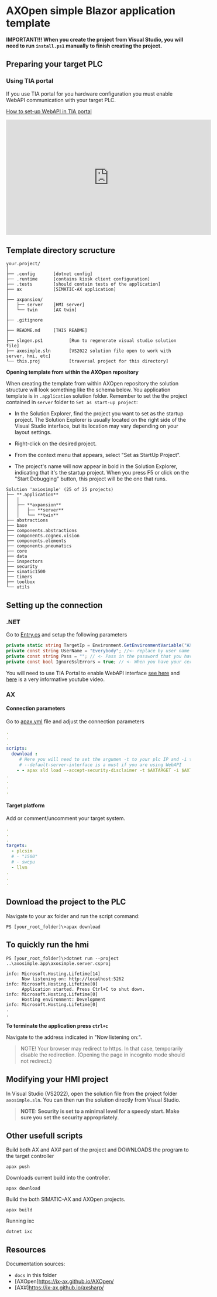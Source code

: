 # AXOpen simple Blazor application template 

**IMPORTANT!!! When you create the project from Visual Studio, you will need to run `install.ps1` manually to finish creating the project.**


## Preparing your target PLC 

### Using TIA portal

If you use TIA portal for you hardware configuration you must enable WebAPI communication with your target PLC.

[How to set-up WebAPI in TIA portal](https://youtu.be/d9EX2FixY1A?t=151)

<iframe width="560" height="315" src="https://www.youtube.com/embed/d9EX2FixY1A?start=151" frameborder="0" allowfullscreen></iframe>


## Template directory scructure
```
your.project/
│
├── .config       [dotnet config]
├── .runtime      [contains kiosk client configuration]
├── .tests        [should contain tests of the application]
├── ax            [SIMATIC-AX application]
│
├── axpansion/
│   ├── server    [HMI server]
│   └── twin      [AX twin]
│ 
├── .gitignore    
│
├── README.md     [THIS README]
│
├── slngen.ps1          [Run to regenerate visual studio solution file]
├── axosimple.sln       [VS2022 solution file open to work with server, hmi, etc]
└── this.proj           [traversal project for this directory]
```

**Opening template from within the AXOpen repository**

When creating the template from within AXOpen repository the solution structure will look something like the schema below. You application template is in `.application` solution folder. Remember to set the the project contained in `server` folder to `Set as start-up project`:

- In the Solution Explorer, find the project you want to set as the startup project. The Solution Explorer is usually located on the right side of the Visual Studio interface, but its location may vary depending on your layout settings.

- Right-click on the desired project.

- From the context menu that appears, select "Set as StartUp Project".

- The project's name will now appear in bold in the Solution Explorer, indicating that it's the startup project. When you press F5 or click on the "Start Debugging" button, this project will be the one that runs.


```
Solution 'axiosimple' (25 of 25 projects)
├── **.application**
│   │
│   ├── **axpansion**
│   │   ├── **server**
│   │   └── **twin**
├── abstractions
├── base
├── components.abstractions
├── components.cognex.vision
├── components.elements
├── components.pneumatics
├── core
├── data
├── inspectors
├── security
├── simatic1500
├── timers
├── toolbox
└── utils

```

## Setting up the connection

### .NET


Go to [Entry.cs](axosimple.twin/Entry.cs) and setup the following parameters

~~~C#
private static string TargetIp = Environment.GetEnvironmentVariable("AXTARGET"); // <- replace by your IP 
private const string UserName = "Everybody"; //<- replace by user name you have set up in your WebAPI settings
private const string Pass = ""; // <- Pass in the password that you have set up for the user. NOT AS PLAIN TEXT! Use user secrets instead.
private const bool IgnoreSslErrors = true; // <- When you have your certificates in order set this to false.
~~~

You will need to use TIA Portal to enable WebAPI interface [see here](https://console.simatic-ax.siemens.io/docs/hwld/PlcWebServer) and [here](https://youtu.be/d9EX2FixY1A?t=151) is a very informative youtube video.


### AX

#### Connection parameters

Go to [apax.yml](app/apax.yml) file and adjust the connection parameters

~~~yml
.
.
.
scripts:
  download :   
     # Here you will need to set the argumen -t to your plc IP and -i to platfrom you are dowloading to
     # --default-server-interface is a must if you are using WebAPI      
    - - apax sld load --accept-security-disclaimer -t $AXTARGET -i $AXTARGETPLATFORMINPUT -r
.
.
.
.
~~~

#### Target platform

Add or comment/uncomment your target system.

~~~yml
.
.
.
targets:
  - plcsim
  # - "1500"
  # - swcpu
  - llvm
.
.
.
~~~

## Download the project to the PLC

Navigate to your ax folder and run the script command:

~~~
PS [your_root_folder]\>apax download
~~~

## To quickly run the hmi

~~~
PS [your_root_folder]\>dotnet run --project ..\axosimple.app\axosimple.server.csproj
~~~

~~~
info: Microsoft.Hosting.Lifetime[14]
      Now listening on: http://localhost:5262
info: Microsoft.Hosting.Lifetime[0]
      Application started. Press Ctrl+C to shut down.
info: Microsoft.Hosting.Lifetime[0]
      Hosting environment: Development
info: Microsoft.Hosting.Lifetime[0]
.
.      
~~~

**To terminate the application press `ctrl+c`**

Navigate to the address indicated in "Now listening on:".

> NOTE!
> Your browser may redirect to https. In that case, temporarily disable the redirection. 
> (Opening the page in incognito mode should not redirect.)

## Modifying your HMI project

In Visual Studio (VS2022), open the solution file from the project folder `axosimple.sln`. You can then run the solution directly from Visual Studio.

> **NOTE: Security is set to a minimal level for a speedy start. Make sure you set the security appropriately**.

## Other usefull scripts

Build both AX and AX# part of the project and DOWNLOADS the program to the target controller
```
apax push
```

Downloads current build into the controller.
```
apax download
```

Build the both SIMATIC-AX and AXOpen projects.
```
apax build
```

Running ixc
```
dotnet ixc
```


## Resources

Documentation sources: 
- `docs` in this folder
- [AXOpen]https://ix-ax.github.io/AXOpen/
- [AX#]https://ix-ax.github.io/axsharp/
